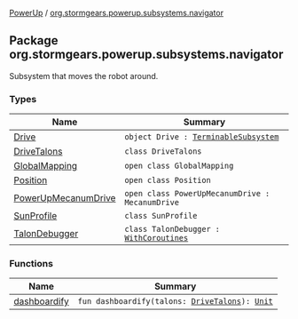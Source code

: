 [PowerUp](../index.md) / [org.stormgears.powerup.subsystems.navigator](./index.md)

## Package org.stormgears.powerup.subsystems.navigator

Subsystem that moves the robot around.

### Types

| Name | Summary |
|---|---|
| [Drive](-drive/index.md) | `object Drive : `[`TerminableSubsystem`](../org.stormgears.utils.concurrency/-terminable-subsystem/index.md) |
| [DriveTalons](-drive-talons/index.md) | `class DriveTalons` |
| [GlobalMapping](-global-mapping/index.md) | `open class GlobalMapping` |
| [Position](-position/index.md) | `open class Position` |
| [PowerUpMecanumDrive](-power-up-mecanum-drive/index.md) | `open class PowerUpMecanumDrive : MecanumDrive` |
| [SunProfile](-sun-profile/index.md) | `class SunProfile` |
| [TalonDebugger](-talon-debugger/index.md) | `class TalonDebugger : `[`WithCoroutines`](../org.stormgears.utils.concurrency/-with-coroutines/index.md) |

### Functions

| Name | Summary |
|---|---|
| [dashboardify](dashboardify.md) | `fun dashboardify(talons: `[`DriveTalons`](-drive-talons/index.md)`): `[`Unit`](https://kotlinlang.org/api/latest/jvm/stdlib/kotlin/-unit/index.html) |
